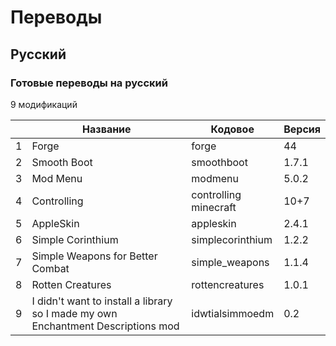 # Переводы

## Русский

### Готовые переводы на русский

9 модификаций

| | Название | Кодовое | Версия |
| - | - | - | - |
| 1 | Forge | forge | 44 |
| 2 | Smooth Boot | smoothboot | 1.7.1 |
| 3 | Mod Menu | modmenu | 5.0.2 |
| 4 | Controlling | controlling<br>minecraft | 10+7 |
| 5 | AppleSkin | appleskin | 2.4.1 |
| 6 | Simple Corinthium | simplecorinthium | 1.2.2 |
| 7 | Simple Weapons for Better Combat | simple_weapons | 1.1.4 |
| 8 | Rotten Creatures | rottencreatures | 1.0.1 |
| 9 | I didn't want to install a library so I made my own Enchantment Descriptions mod | idwtialsimmoedm | 0.2 |
